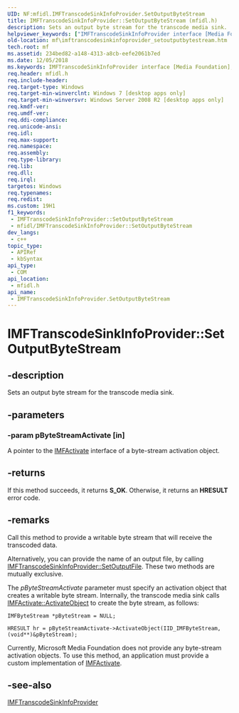 ```yaml
---
UID: NF:mfidl.IMFTranscodeSinkInfoProvider.SetOutputByteStream
title: IMFTranscodeSinkInfoProvider::SetOutputByteStream (mfidl.h)
description: Sets an output byte stream for the transcode media sink.
helpviewer_keywords: ["IMFTranscodeSinkInfoProvider interface [Media Foundation]","SetOutputByteStream method","IMFTranscodeSinkInfoProvider.SetOutputByteStream","IMFTranscodeSinkInfoProvider::SetOutputByteStream","SetOutputByteStream","SetOutputByteStream method [Media Foundation]","SetOutputByteStream method [Media Foundation]","IMFTranscodeSinkInfoProvider interface","mf.imftranscodesinkinfoprovider_setoutputbytestream","mfidl/IMFTranscodeSinkInfoProvider::SetOutputByteStream"]
old-location: mf\imftranscodesinkinfoprovider_setoutputbytestream.htm
tech.root: mf
ms.assetid: 234bed82-a148-4313-a8cb-eefe2061b7ed
ms.date: 12/05/2018
ms.keywords: IMFTranscodeSinkInfoProvider interface [Media Foundation],SetOutputByteStream method, IMFTranscodeSinkInfoProvider.SetOutputByteStream, IMFTranscodeSinkInfoProvider::SetOutputByteStream, SetOutputByteStream, SetOutputByteStream method [Media Foundation], SetOutputByteStream method [Media Foundation],IMFTranscodeSinkInfoProvider interface, mf.imftranscodesinkinfoprovider_setoutputbytestream, mfidl/IMFTranscodeSinkInfoProvider::SetOutputByteStream
req.header: mfidl.h
req.include-header: 
req.target-type: Windows
req.target-min-winverclnt: Windows 7 [desktop apps only]
req.target-min-winversvr: Windows Server 2008 R2 [desktop apps only]
req.kmdf-ver: 
req.umdf-ver: 
req.ddi-compliance: 
req.unicode-ansi: 
req.idl: 
req.max-support: 
req.namespace: 
req.assembly: 
req.type-library: 
req.lib: 
req.dll: 
req.irql: 
targetos: Windows
req.typenames: 
req.redist: 
ms.custom: 19H1
f1_keywords:
 - IMFTranscodeSinkInfoProvider::SetOutputByteStream
 - mfidl/IMFTranscodeSinkInfoProvider::SetOutputByteStream
dev_langs:
 - c++
topic_type:
 - APIRef
 - kbSyntax
api_type:
 - COM
api_location:
 - mfidl.h
api_name:
 - IMFTranscodeSinkInfoProvider.SetOutputByteStream
---
```


# IMFTranscodeSinkInfoProvider::SetOutputByteStream


## -description

Sets an output byte stream for the transcode media sink.

## -parameters

### -param pByteStreamActivate [in]

A pointer to the <a href="/windows/desktop/api/mfobjects/nn-mfobjects-imfactivate">IMFActivate</a> interface of a byte-stream activation object.

## -returns

If this method succeeds, it returns <b>S_OK</b>. Otherwise, it returns an <b>HRESULT</b> error code.

## -remarks

Call this method to provide a writable byte stream 
        that will receive the transcoded data.

Alternatively, you can provide the name of an  output file, by calling <a href="/windows/desktop/api/mfidl/nf-mfidl-imftranscodesinkinfoprovider-setoutputfile">IMFTranscodeSinkInfoProvider::SetOutputFile</a>. These two methods are mutually exclusive.

The <i>pByteStreamActivate</i> parameter must specify an activation object that creates a writable byte stream. Internally, the transcode media sink calls <a href="/windows/desktop/api/mfobjects/nf-mfobjects-imfactivate-activateobject">IMFActivate::ActivateObject</a> to create the byte stream, as follows:


``` syntax
IMFByteStream *pByteStream = NULL;

HRESULT hr = pByteStreamActivate->ActivateObject(IID_IMFByteStream, (void**)&pByteStream);
```

Currently, Microsoft Media Foundation does not provide any byte-stream activation objects. To use this method, an application must provide a custom implementation of <a href="/windows/desktop/api/mfobjects/nn-mfobjects-imfactivate">IMFActivate</a>.

## -see-also

<a href="/windows/desktop/api/mfidl/nn-mfidl-imftranscodesinkinfoprovider">IMFTranscodeSinkInfoProvider</a>
